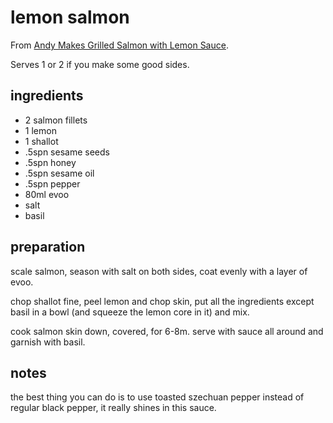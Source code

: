 # lemon salmon

From [Andy Makes Grilled Salmon with Lemon Sauce](https://video.bonappetit.com/watch/andy-makes-grilled-salmon-with-lemon-sauce).

Serves 1 or 2 if you make some good sides.

## ingredients

- 2 salmon fillets
- 1 lemon
- 1 shallot
- .5spn sesame seeds
- .5spn honey
- .5spn sesame oil
- .5spn pepper
- 80ml evoo
- salt
- basil

## preparation

scale salmon, season with salt on both sides, coat evenly with a layer of evoo.

chop shallot fine, peel lemon and chop skin, put all the ingredients except basil in a bowl (and squeeze the lemon core in it) and mix.

cook salmon skin down, covered, for 6-8m. serve with sauce all around and garnish with basil.

## notes

the best thing you can do is to use toasted szechuan pepper instead of regular black pepper, it really shines in this sauce.
